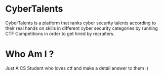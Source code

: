 # CyberTalents
CyberTalents is a platform that ranks cyber security talents according to their real hands on skills in different cyber security categories by running CTF Competitions in order to get hired by recruiters.

# Who Am I ? 
Just A CS Student who loves ctf and make a detail answer to them :)
